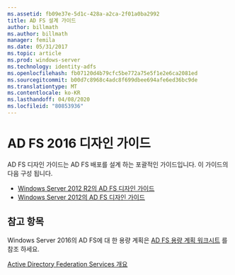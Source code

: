 ```yaml
---
ms.assetid: fb09e37e-5d1c-428a-a2ca-2f01a0ba2992
title: AD FS 설계 가이드
author: billmath
ms.author: billmath
manager: femila
ms.date: 05/31/2017
ms.topic: article
ms.prod: windows-server
ms.technology: identity-adfs
ms.openlocfilehash: fb07120d4b79cfc5be772a75e5f1e2e6ca2081ed
ms.sourcegitcommit: b00d7c8968c4adc8f699dbee694afe6ed36bc9de
ms.translationtype: MT
ms.contentlocale: ko-KR
ms.lasthandoff: 04/08/2020
ms.locfileid: "80853936"
---
```

# <a name="ad-fs-2016-design-guide"></a>AD FS 2016 디자인 가이드



AD FS 디자인 가이드는 AD FS 배포를 설계 하는 포괄적인 가이드입니다.  이 가이드의 다음 구성 됩니다.

-   [Windows Server 2012 R2의 AD FS 디자인 가이드](AD-FS-Design-Guide-in-Windows-Server-2012-R2.md)
-   [Windows Server 2012의 AD FS 디자인 가이드](AD-FS-Design-Guide-in-Windows-Server-2012.md)
  

  
## <a name="see-also"></a>참고 항목  
Windows Server 2016의 AD FS에 대 한 용량 계획은 [AD FS 용량 계획 워크시트](http://adfsdocs.blob.core.windows.net/adfs/ADFSCapacity2016.xlsx) 를 참조 하세요.  
  
[Active Directory Federation Services 개요](../../Active-Directory-Federation-Services.md)
